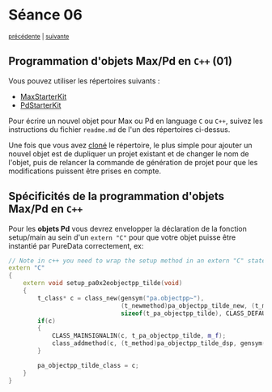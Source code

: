 # Séance 06

<p><sup><a href="../s05">précédente</a> | <a href="../s07">suivante</a></sup></p>

## Programmation d'objets Max/Pd en `C++` (01)

Vous pouvez utiliser les répertoires suivants :
 - [MaxStarterKit](https://github.com/paccpp/MaxStarterKit)
 - [PdStarterKit](https://github.com/paccpp/PdStarterKit)

Pour écrire un nouvel objet pour Max ou Pd en language `C` ou `C++`, suivez les instructions du fichier `readme.md` de l'un des répertoires ci-dessus.  

Une fois que vous avez [cloné](https://help.github.com/articles/cloning-a-repository/) le répertoire, le plus simple pour ajouter un nouvel objet est de dupliquer un projet existant et de changer le nom de l'objet, puis de relancer la commande de génération de projet pour que les modifications puissent être prises en compte.

## Spécificités de la programmation d'objets Max/Pd en `C++`

Pour les **objets Pd** vous devrez envelopper la déclaration de la fonction setup/main au sein d'un `extern "C"` pour que votre objet puisse être instantié par PureData correctement, ex:

```cpp
// Note in c++ you need to wrap the setup method in an extern "C" statement.
extern "C"
{
    extern void setup_pa0x2eobjectpp_tilde(void)
    {
        t_class* c = class_new(gensym("pa.objectpp~"),
                               (t_newmethod)pa_objectpp_tilde_new, (t_method)pa_objectpp_tilde_free,
                               sizeof(t_pa_objectpp_tilde), CLASS_DEFAULT, A_GIMME, 0);
        if(c)
        {
            CLASS_MAINSIGNALIN(c, t_pa_objectpp_tilde, m_f);
            class_addmethod(c, (t_method)pa_objectpp_tilde_dsp, gensym("dsp"), A_CANT);
        }

        pa_objectpp_tilde_class = c;
    }
}
```
